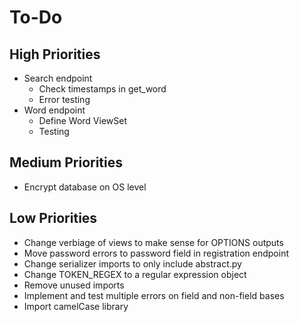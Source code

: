# To-Do

## High Priorities

- Search endpoint
  - Check timestamps in get_word
  - Error testing
- Word endpoint
  - Define Word ViewSet
  - Testing

## Medium Priorities

- Encrypt database on OS level

## Low Priorities

- Change verbiage of views to make sense for OPTIONS outputs
- Move password errors to password field in registration endpoint
- Change serializer imports to only include abstract.py
- Change TOKEN_REGEX to a regular expression object
- Remove unused imports
- Implement and test multiple errors on field and non-field bases
- Import camelCase library
